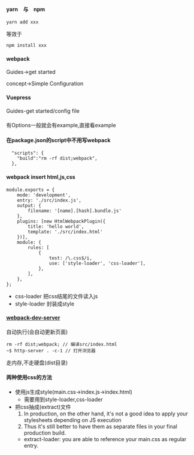 #### yarn　与　npm
```
yarn add xxx
```
等效于
```
npm install xxx
```

#### webpack
Guides->get started

concept->Simple Configuration

#### Vuepress
Guides-get started/config file


#### 
有Options一般就会有example,直接看example

#### 在package.json的script中不用写webpack
```
  "scripts": {
    "build":"rm -rf dist;webpack",
  },
```


#### webpack insert html,js,css
```
module.exports = {
    mode: 'development',
    entry: './src/index.js',
    output: {
        filename: '[name].[hash].bundle.js'
    },
    plugins: [new HtmlWebpackPlugin({
        title: 'hello world',
        template: './src/index.html'
    })],
    module: {
        rules: [
            {
                test: /\.css$/i,
                use: ['style-loader', 'css-loader'],
            },
        ],
    },
};
```
* css-loader
把css结尾的文件读入js
* style-loader
封装成style

#### [webpack-dev-server](https://webpack.js.org/guides/development/#using-webpack-dev-server)
自动执行(会自动更新页面)
```
rm -rf dist;webpack; // 编译src/index.html
~$ http-server . -c-1 // 打开浏览器
```
走内存,不走硬盘(dist目录)


#### 两种使用css的方法
* 使用js生成style(main.css->index.js->index.html)
    * 需要用到style-loader,css-loader 
* 把css抽成(extract)文件 
    1. In production, on the other hand, it's not a good idea to apply your stylesheets depending on JS execution       
    2. Thus it's still better to have them as separate files in your final production build.
    *  extract-loader: you are able to reference your main.css as regular entry.
    









